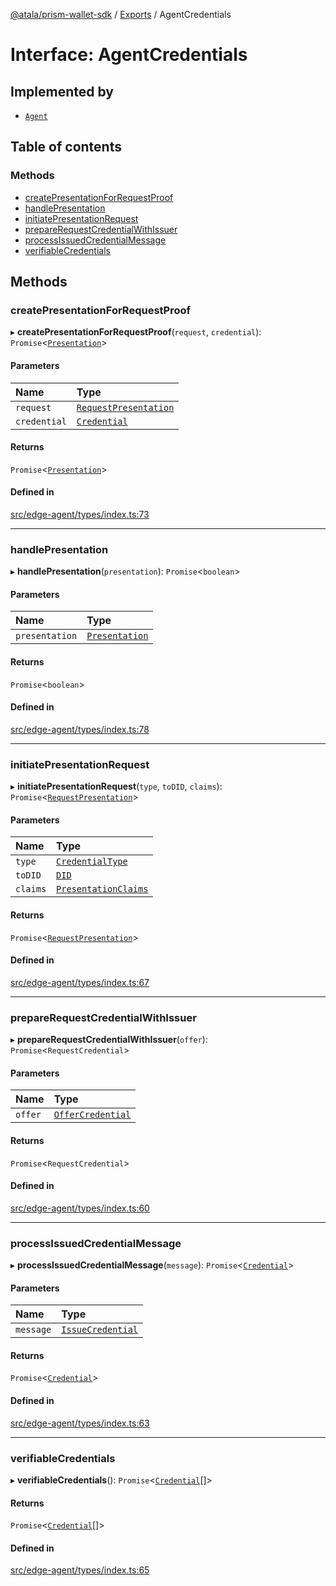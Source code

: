 [@atala/prism-wallet-sdk](../README.md) / [Exports](../modules.md) / AgentCredentials

# Interface: AgentCredentials

## Implemented by

- [`Agent`](../classes/Agent.md)

## Table of contents

### Methods

- [createPresentationForRequestProof](AgentCredentials.md#createpresentationforrequestproof)
- [handlePresentation](AgentCredentials.md#handlepresentation)
- [initiatePresentationRequest](AgentCredentials.md#initiatepresentationrequest)
- [prepareRequestCredentialWithIssuer](AgentCredentials.md#preparerequestcredentialwithissuer)
- [processIssuedCredentialMessage](AgentCredentials.md#processissuedcredentialmessage)
- [verifiableCredentials](AgentCredentials.md#verifiablecredentials)

## Methods

### createPresentationForRequestProof

▸ **createPresentationForRequestProof**(`request`, `credential`): `Promise`\<[`Presentation`](../classes/Presentation.md)\>

#### Parameters

| Name | Type |
| :------ | :------ |
| `request` | [`RequestPresentation`](../classes/RequestPresentation.md) |
| `credential` | [`Credential`](../classes/Domain.Credential.md) |

#### Returns

`Promise`\<[`Presentation`](../classes/Presentation.md)\>

#### Defined in

[src/edge-agent/types/index.ts:73](https://github.com/input-output-hk/atala-prism-wallet-sdk-ts/blob/a3fc2aa/src/edge-agent/types/index.ts#L73)

___

### handlePresentation

▸ **handlePresentation**(`presentation`): `Promise`\<`boolean`\>

#### Parameters

| Name | Type |
| :------ | :------ |
| `presentation` | [`Presentation`](../classes/Presentation.md) |

#### Returns

`Promise`\<`boolean`\>

#### Defined in

[src/edge-agent/types/index.ts:78](https://github.com/input-output-hk/atala-prism-wallet-sdk-ts/blob/a3fc2aa/src/edge-agent/types/index.ts#L78)

___

### initiatePresentationRequest

▸ **initiatePresentationRequest**(`type`, `toDID`, `claims`): `Promise`\<[`RequestPresentation`](../classes/RequestPresentation.md)\>

#### Parameters

| Name | Type |
| :------ | :------ |
| `type` | [`CredentialType`](../enums/Domain.CredentialType.md) |
| `toDID` | [`DID`](../classes/Domain.DID.md) |
| `claims` | [`PresentationClaims`](Domain.PresentationClaims.md) |

#### Returns

`Promise`\<[`RequestPresentation`](../classes/RequestPresentation.md)\>

#### Defined in

[src/edge-agent/types/index.ts:67](https://github.com/input-output-hk/atala-prism-wallet-sdk-ts/blob/a3fc2aa/src/edge-agent/types/index.ts#L67)

___

### prepareRequestCredentialWithIssuer

▸ **prepareRequestCredentialWithIssuer**(`offer`): `Promise`\<`RequestCredential`\>

#### Parameters

| Name | Type |
| :------ | :------ |
| `offer` | [`OfferCredential`](../classes/OfferCredential.md) |

#### Returns

`Promise`\<`RequestCredential`\>

#### Defined in

[src/edge-agent/types/index.ts:60](https://github.com/input-output-hk/atala-prism-wallet-sdk-ts/blob/a3fc2aa/src/edge-agent/types/index.ts#L60)

___

### processIssuedCredentialMessage

▸ **processIssuedCredentialMessage**(`message`): `Promise`\<[`Credential`](../classes/Domain.Credential.md)\>

#### Parameters

| Name | Type |
| :------ | :------ |
| `message` | [`IssueCredential`](../classes/IssueCredential.md) |

#### Returns

`Promise`\<[`Credential`](../classes/Domain.Credential.md)\>

#### Defined in

[src/edge-agent/types/index.ts:63](https://github.com/input-output-hk/atala-prism-wallet-sdk-ts/blob/a3fc2aa/src/edge-agent/types/index.ts#L63)

___

### verifiableCredentials

▸ **verifiableCredentials**(): `Promise`\<[`Credential`](../classes/Domain.Credential.md)[]\>

#### Returns

`Promise`\<[`Credential`](../classes/Domain.Credential.md)[]\>

#### Defined in

[src/edge-agent/types/index.ts:65](https://github.com/input-output-hk/atala-prism-wallet-sdk-ts/blob/a3fc2aa/src/edge-agent/types/index.ts#L65)
